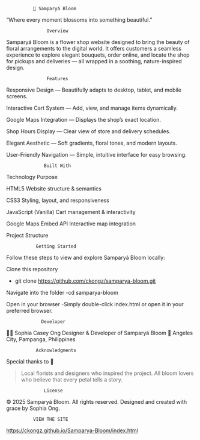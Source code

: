               🌷 Samparyá Bloom

“Where every moment blossoms into something beautiful.”


                   Overview

Samparyá Bloom is a flower shop website designed to bring the beauty of floral arrangements to the digital world.
It offers customers a seamless experience to explore elegant bouquets, order online, and locate the shop for pickups and deliveries — all wrapped in a soothing, nature-inspired design.

                   Features
                   
Responsive Design — Beautifully adapts to desktop, tablet, and mobile screens.

Interactive Cart System — Add, view, and manage items dynamically.

Google Maps Integration — Displays the shop’s exact location.

Shop Hours Display — Clear view of store and delivery schedules.

Elegant Aesthetic — Soft gradients, floral tones, and modern layouts.

User-Friendly Navigation — Simple, intuitive interface for easy browsing.

                  Built With

Technology	Purpose

HTML5	Website structure & semantics

CSS3	Styling, layout, and responsiveness

JavaScript (Vanilla)	Cart management & interactivity

Google Maps Embed API	Interactive map integration

Project Structure

               Getting Started

Follow these steps to view and explore Samparyá Bloom locally:

Clone this repository
- git clone https://github.com/ckongz/samparya-bloom.git

Navigate into the folder
-cd samparya-bloom

Open in your browser
-Simply double-click index.html or open it in your preferred browser.

                 Developer

👩‍💻 Sophia Casey Ong
Designer & Developer of Samparyá Bloom
📍 Angeles City, Pampanga, Philippines

               Acknowledgments
Special thanks to 🌺
> Local florists and designers who inspired the project.
> All bloom lovers who believe that every petal tells a story.

                  License
© 2025 Samparyá Bloom. All rights reserved.
Designed and created with grace by Sophia Ong.

              VIEW THE SITE
  https://ckongz.github.io/Samparya-Bloom/index.html
